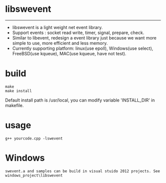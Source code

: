 # libswevent

----------

- libswevent is a light weight net event library. 
- Support events : socket read write, timer, signal, prepare, check.
- Similar to libevent, redesign a event library just because we want more simple to use, more efficient and less memory.
- Currently supporting platform: linux(use epoll), Windows(use select), FreeBSD(use kqueue), MAC(use kqueue, have not test).

# build
    make
    make install

Default install path is /usr/local, you can modify variable 'INSTALL_DIR' in makefile.

# usage
    g++ yourcode.cpp -lswevent

# Windows
    swevent.a and samples can be build in visual stuido 2012 projects. See windows_project\libswevent 

